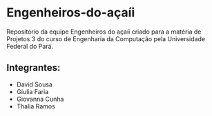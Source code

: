 # Engenheiros-do-açaíi
Repositório da equipe Engenheiros do açaíi criado para a matéria de Projetos 3 do curso de Engenharia da Computação pela Universidade Federal do Pará.
## Integrantes:
- David Sousa
- Giulia Faria
- Giovanna Cunha
- Thalia Ramos
